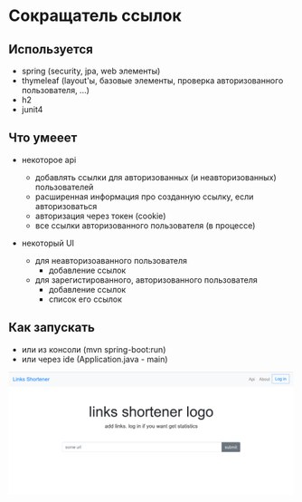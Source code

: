 # Cокращатель ссылок

## Используется
- spring (security, jpa, web элементы)
- thymeleaf (layout'ы, базовые элементы, проверка авторизованного пользователя, ...)
- h2
- junit4

## Что умееет
- некоторое api
    - добавлять ссылки для авторизованных (и неавторизованных) пользователей
    - расширенная информация про созданную ссылку, если авторизоваться
    - авторизация через токен (cookie)
    - все ссылки авторизованного пользователя (в процессе)

- некоторый UI
    - для неавторизоаванного пользователя
        - добавление ссылок
    - для зарегистированного, авторизованного пользователя
        - добавление ссылок
        - список его ссылок

## Как запускать
- или из консоли (mvn spring-boot:run)
- или через ide (Application.java - main)

![screnshot](screenshots/homepage.png)
